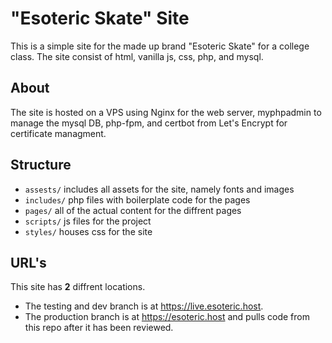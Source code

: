# "Esoteric Skate" Site

This is a simple site for the made up brand "Esoteric Skate" for a college class. The site consist of html, vanilla js, css, php, and mysql.

## About
The site is hosted on a VPS using Nginx for the web server, myphpadmin to manage the mysql DB, php-fpm, and certbot from Let's Encrypt for certificate managment.  

## Structure
- `assests/` includes all assets for the site, namely fonts and images
- `includes/` php files with boilerplate code for the pages
- `pages/` all of the actual content for the diffrent pages
- `scripts/` js files for the project
- `styles/` houses css for the site

## URL's
This site has **2** diffrent locations.
- The testing and dev branch is at https://live.esoteric.host.
- The production branch is at https://esoteric.host and pulls code from this repo after it has been reviewed.
